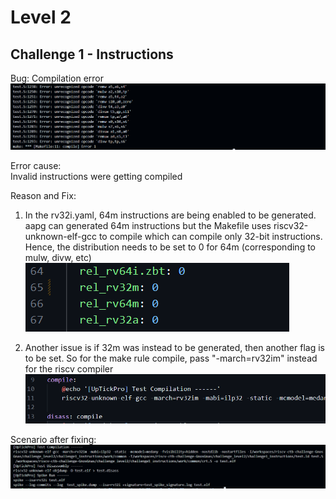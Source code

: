 # Level 2   
## Challenge 1 - Instructions   

Bug: Compilation error   
![Alt text](image.png)  


Error cause:    
Invalid instructions were getting compiled    


Reason and Fix:   
1. In the rv32i.yaml, 64m instructions are being enabled to be generated. aapg can generated 64m instructions but the Makefile uses riscv32-unknown-elf-gcc to compile which can compile only 32-bit instructions. Hence, the distribution needs to be set to 0 for 64m (corresponding to mulw, divw, etc)
![Alt text](image-1.png)   

2. Another issue is if 32m was instead to be generated, then another flag is to be set. So for the make rule compile, pass "-march=rv32im" instead for the riscv compiler  
![Alt text](image-2.png)


Scenario after fixing:   
![Alt text](image-3.png)